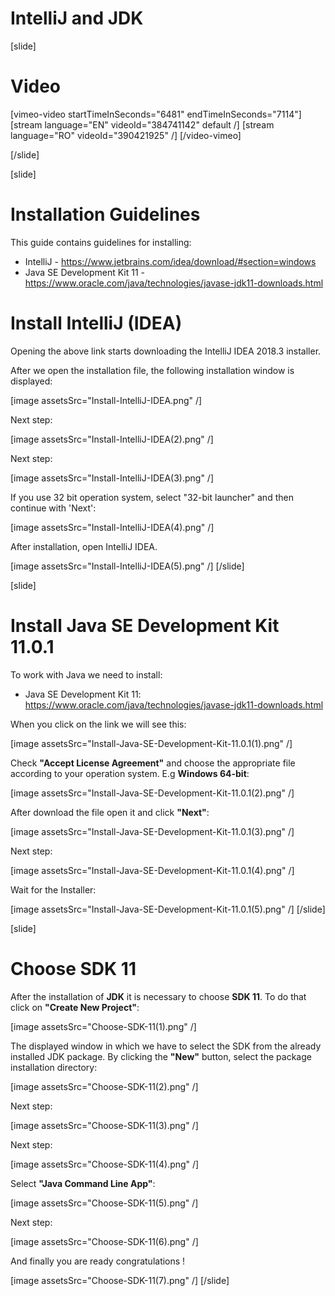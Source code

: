 # IntelliJ and JDK

[slide]
# Video

[vimeo-video startTimeInSeconds="6481" endTimeInSeconds="7114"]
[stream language="EN" videoId="384741142" default /]
[stream language="RO" videoId="390421925"  /]
[/video-vimeo]

[/slide]

[slide]
# Installation Guidelines
This guide contains guidelines for installing:
- IntelliJ - https://www.jetbrains.com/idea/download/#section=windows
- Java SE Development Kit 11 - https://www.oracle.com/java/technologies/javase-jdk11-downloads.html

# Install IntelliJ (IDEA)
Opening the above link starts downloading the IntelliJ IDEA 2018.3 installer. 

After we open the installation file, the following installation window is displayed:

[image assetsSrc="Install-IntelliJ-IDEA.png" /]

Next step:

[image assetsSrc="Install-IntelliJ-IDEA(2).png" /]

Next step:

[image assetsSrc="Install-IntelliJ-IDEA(3).png" /]

If you use 32 bit operation system, select "32-bit launcher" and then continue with 'Next':

[image assetsSrc="Install-IntelliJ-IDEA(4).png" /]

After installation, open IntelliJ IDEA.

[image assetsSrc="Install-IntelliJ-IDEA(5).png" /]
[/slide]

[slide]
# Install Java SE Development Kit 11.0.1
To work with Java we need to install:
- Java SE Development Kit 11: https://www.oracle.com/java/technologies/javase-jdk11-downloads.html

When you click on the link we will see this:

[image assetsSrc="Install-Java-SE-Development-Kit-11.0.1(1).png" /]

Check **"Accept License Agreement"** and choose the appropriate file according to your operation system.
E.g **Windows 64-bit**:

[image assetsSrc="Install-Java-SE-Development-Kit-11.0.1(2).png" /]

After download the file open it and click **"Next"**:

[image assetsSrc="Install-Java-SE-Development-Kit-11.0.1(3).png" /]

Next step:

[image assetsSrc="Install-Java-SE-Development-Kit-11.0.1(4).png" /]

Wait for the Installer: 

[image assetsSrc="Install-Java-SE-Development-Kit-11.0.1(5).png" /]
[/slide]


[slide]
# Choose SDK 11
After the installation of **JDK** it is necessary to choose **SDK 11**. To do that click on **"Create New Project"**:

[image assetsSrc="Choose-SDK-11(1).png" /]

The displayed window in which we have to select the SDK from the already installed JDK package. 
By clicking the **"New"** button, select the package installation directory:

[image assetsSrc="Choose-SDK-11(2).png" /]

Next step:

[image assetsSrc="Choose-SDK-11(3).png" /]

Next step:

[image assetsSrc="Choose-SDK-11(4).png" /]

Select **"Java Command Line App"**:

[image assetsSrc="Choose-SDK-11(5).png" /]

Next step:

[image assetsSrc="Choose-SDK-11(6).png" /]

And finally you are ready congratulations !

[image assetsSrc="Choose-SDK-11(7).png" /]
[/slide]